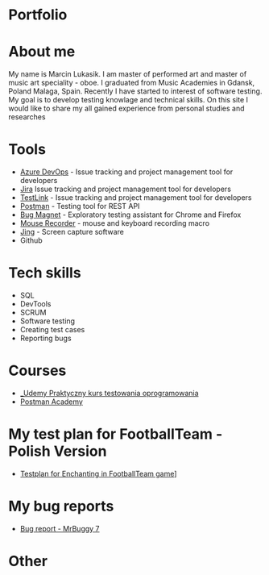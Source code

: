 # Portfolio
# About me
My name is Marcin Lukasik. I am master of performed art and master of music art speciality - oboe. I graduated from Music Academies in Gdansk, Poland Malaga, Spain. Recently I have started to interest of software testing. My goal is to develop testing knowlage and technical skills. On this site I would like to share my all gained experience from personal studies and researches
# Tools
  - [Azure DevOps](https://www.techsmith.com/jing-tool.html, ) - Issue tracking and project management tool for developers
  - [Jira](https://www.atlassian.com/software/jira) Issue tracking and project management tool for developers
  - [TestLink]() - Issue tracking and project management tool for developers
  - [Postman](https://www.postman.com/) - Testing tool for REST API
  - [Bug Magnet](https://chrome.google.com/webstore/detail/bug-magnet/efhedldbjahpgjcneebmbolkalbhckfi?hl=pl) - Exploratory testing assistant for Chrome and Firefox
  - [Mouse Recorder](https://www.mouserecorder.com/) - mouse and keyboard recording macro
  - [Jing](https://www.techsmith.com/jing-tool.html) - Screen capture software
  - Github
# Tech skills
  - SQL
  - DevTools
  - SCRUM
  - Software testing
  - Creating test cases
  - Reporting bugs
# Courses
  - [_Udemy Praktyczny kurs testowania oprogramowania](https://www.udemy.com/share/105oI8/)
  - [Postman Academy](https://academy.postman.com/)
 
# My test plan for FootballTeam - Polish Version
- [Testplan for Enchanting in FootballTeam game](https://docs.google.com/document/d/1lTCkTh_zlHayaATw1jysT7IzQ-wFyWR2-f08G5jJqPQ/edit?usp=sharing)]
# My bug reports
- [Bug report - MrBuggy 7](https://docs.google.com/document/d/1Yr0tBvLvzFhLPHRbAF61fJsa--D0zSbaLVOKLiYdXj8/edit?usp=sharing)
# Other 

      
